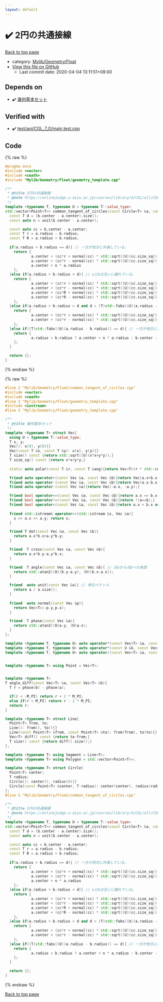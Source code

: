 ```yaml
---
layout: default
---
```


<!-- mathjax config similar to math.stackexchange -->
<script type="text/javascript" async
  src="https://cdnjs.cloudflare.com/ajax/libs/mathjax/2.7.5/MathJax.js?config=TeX-MML-AM_CHTML">
</script>
<script type="text/x-mathjax-config">
  MathJax.Hub.Config({
    TeX: { equationNumbers: { autoNumber: "AMS" }},
    tex2jax: {
      inlineMath: [ ['$','$'] ],
      processEscapes: true
    },
    "HTML-CSS": { matchFontHeight: false },
    displayAlign: "left",
    displayIndent: "2em"
  });
</script>

<script type="text/javascript" src="https://cdnjs.cloudflare.com/ajax/libs/jquery/3.4.1/jquery.min.js"></script>
<script src="https://cdn.jsdelivr.net/npm/jquery-balloon-js@1.1.2/jquery.balloon.min.js" integrity="sha256-ZEYs9VrgAeNuPvs15E39OsyOJaIkXEEt10fzxJ20+2I=" crossorigin="anonymous"></script>
<script type="text/javascript" src="../../../../assets/js/copy-button.js"></script>
<link rel="stylesheet" href="../../../../assets/css/copy-button.css" />


# :heavy_check_mark: 2円の共通接線

<a href="../../../../index.html">Back to top page</a>

* category: <a href="../../../../index.html#090220fbd726178f7b9d402d3ae3f683">Mylib/Geometry/Float</a>
* <a href="{{ site.github.repository_url }}/blob/master/Mylib/Geometry/Float/common_tangent_of_circles.cpp">View this file on GitHub</a>
    - Last commit date: 2020-04-04 13:11:51+09:00




## Depends on

* :heavy_check_mark: <a href="geometry_template.cpp.html">幾何基本セット</a>


## Verified with

* :heavy_check_mark: <a href="../../../../verify/test/aoj/CGL_7_G/main.test.cpp.html">test/aoj/CGL_7_G/main.test.cpp</a>


## Code

<a id="unbundled"></a>
{% raw %}
```cpp
#pragma once
#include <vector>
#include <cmath>
#include "Mylib/Geometry/Float/geometry_template.cpp"

/**
 * @title 2円の共通接線
 * @note https://onlinejudge.u-aizu.ac.jp/courses/library/4/CGL/all/CGL_7_G
 */
template <typename T, typename U = typename T::value_type>
std::vector<Point<T>> common_tangent_of_circles(const Circle<T> &a, const Circle<T> &b){
  const T d = (b.center - a.center).size();
  const auto n = unit(b.center - a.center);

  const auto cc = b.center - a.center;
  const T r = a.radius - b.radius;
  const T R = a.radius + b.radius;
  
  if(a.radius + b.radius == d){ // 一方が他方に外接している。
    return {
            a.center + (cc*r + normal(cc) * std::sqrt((U)(cc.size_sq()-r*r))) * a.radius / cc.size_sq(),
            a.center + (cc*r - normal(cc) * std::sqrt((U)(cc.size_sq()-r*r))) * a.radius / cc.size_sq(),
            a.center + n * a.radius
    };
  }else if(a.radius + b.radius < d){ // aとbは互いに離れている。
    return {
            a.center + (cc*r + normal(cc) * std::sqrt((U)(cc.size_sq()-r*r))) * a.radius / cc.size_sq(),
            a.center + (cc*r - normal(cc) * std::sqrt((U)(cc.size_sq()-r*r))) * a.radius / cc.size_sq(),
            a.center + (cc*R + normal(cc) * std::sqrt((U)(cc.size_sq()-R*R))) * a.radius / cc.size_sq(),
            a.center + (cc*R - normal(cc) * std::sqrt((U)(cc.size_sq()-R*R))) * a.radius / cc.size_sq()	    
    };
  }else if(a.radius + b.radius > d and d > (T)std::fabs((U)(a.radius - b.radius))){ // aとbは二点で交差している。
    return {
            a.center + (cc*r + normal(cc) * std::sqrt((U)(cc.size_sq()-r*r))) * a.radius / cc.size_sq(),
            a.center + (cc*r - normal(cc) * std::sqrt((U)(cc.size_sq()-r*r))) * a.radius / cc.size_sq()	    
    };
  }else if((T)std::fabs((U)(a.radius - b.radius)) == d){ // 一方が他方に内接している。
    return {
            a.radius > b.radius ? a.center + n * a.radius : b.center - n * b.radius
    };
  }

  return {};
}

```
{% endraw %}

<a id="bundled"></a>
{% raw %}
```cpp
#line 2 "Mylib/Geometry/Float/common_tangent_of_circles.cpp"
#include <vector>
#include <cmath>
#line 2 "Mylib/Geometry/Float/geometry_template.cpp"
#include <iostream>
#line 5 "Mylib/Geometry/Float/geometry_template.cpp"

/**
 * @title 幾何基本セット
 */
template <typename T> struct Vec{
  using U = typename T::value_type;
  T x, y;
  Vec(): x(0), y(0){}
  Vec(const T &x, const T &y): x(x), y(y){}
  T size() const {return std::sqrt((U)(x*x+y*y));}
  T size_sq() const {return x*x+y*y;}
  
  static auto polar(const T &r, const T &ang){return Vec<T>(r * std::cos((U)ang), r * std::sin((U)ang));}

  friend auto operator+(const Vec &a, const Vec &b){return Vec(a.x+b.x, a.y+b.y);}
  friend auto operator-(const Vec &a, const Vec &b){return Vec(a.x-b.x, a.y-b.y);}
  friend auto operator-(const Vec &a){return Vec(-a.x, -a.y);}

  friend bool operator==(const Vec &a, const Vec &b){return a.x == b.x and a.y == b.y;}
  friend bool operator!=(const Vec &a, const Vec &b){return !(a==b);}
  friend bool operator<(const Vec &a, const Vec &b){return a.x < b.x or (a.x == b.x and a.y < b.y);}
  
  friend std::istream& operator>>(std::istream &s, Vec &a){
    s >> a.x >> a.y; return s;
  }

  friend T dot(const Vec &a, const Vec &b){
    return a.x*b.x+a.y*b.y;
  }

  friend  T cross(const Vec &a, const Vec &b){
    return a.x*b.y-a.y*b.x;
  }

  friend  T angle(const Vec &a, const Vec &b){ // 点aから点bへの角度
    return std::atan2((U)(b.y-a.y), (U)(b.x-a.x));
  }

  friend  auto unit(const Vec &a){ // 単位ベクトル
    return a / a.size();
  }
  
  friend  auto normal(const Vec &p){
    return Vec<T>(-p.y,p.x);
  }

  friend  T phase(const Vec &a){
    return std::atan2((U)a.y, (U)a.x);
  }
};

template <typename T, typename U> auto operator*(const Vec<T> &a, const U &k){return Vec<T>(a.x*k, a.y*k);}
template <typename T, typename U> auto operator*(const U &k, const Vec<T> &a){return Vec<T>(a.x*k, a.y*k);}
template <typename T, typename U> auto operator/(const Vec<T> &a, const U &k){return Vec<T>(a.x/k, a.y/k);}


template <typename T> using Point = Vec<T>;


template <typename T>
T angle_diff(const Vec<T> &a, const Vec<T> &b){
  T r = phase(b) - phase(a);

  if(r < -M_PI) return r + 2 * M_PI;
  else if(r > M_PI) return r - 2 * M_PI;
  return r;
}

template <typename T> struct Line{
  Point<T> from, to;
  Line(): from(), to(){}
  Line(const Point<T> &from, const Point<T> &to): from(from), to(to){}
  Vec<T> diff() const {return to-from;}
  T size() const {return diff().size();}
};

template <typename T> using Segment = Line<T>;
template <typename T> using Polygon = std::vector<Point<T>>;

template <typename T> struct Circle{
  Point<T> center;
  T radius;
  Circle(): center(), radius(0){}
  Circle(const Point<T> &center, T radius): center(center), radius(radius){}
};
#line 5 "Mylib/Geometry/Float/common_tangent_of_circles.cpp"

/**
 * @title 2円の共通接線
 * @note https://onlinejudge.u-aizu.ac.jp/courses/library/4/CGL/all/CGL_7_G
 */
template <typename T, typename U = typename T::value_type>
std::vector<Point<T>> common_tangent_of_circles(const Circle<T> &a, const Circle<T> &b){
  const T d = (b.center - a.center).size();
  const auto n = unit(b.center - a.center);

  const auto cc = b.center - a.center;
  const T r = a.radius - b.radius;
  const T R = a.radius + b.radius;
  
  if(a.radius + b.radius == d){ // 一方が他方に外接している。
    return {
            a.center + (cc*r + normal(cc) * std::sqrt((U)(cc.size_sq()-r*r))) * a.radius / cc.size_sq(),
            a.center + (cc*r - normal(cc) * std::sqrt((U)(cc.size_sq()-r*r))) * a.radius / cc.size_sq(),
            a.center + n * a.radius
    };
  }else if(a.radius + b.radius < d){ // aとbは互いに離れている。
    return {
            a.center + (cc*r + normal(cc) * std::sqrt((U)(cc.size_sq()-r*r))) * a.radius / cc.size_sq(),
            a.center + (cc*r - normal(cc) * std::sqrt((U)(cc.size_sq()-r*r))) * a.radius / cc.size_sq(),
            a.center + (cc*R + normal(cc) * std::sqrt((U)(cc.size_sq()-R*R))) * a.radius / cc.size_sq(),
            a.center + (cc*R - normal(cc) * std::sqrt((U)(cc.size_sq()-R*R))) * a.radius / cc.size_sq()	    
    };
  }else if(a.radius + b.radius > d and d > (T)std::fabs((U)(a.radius - b.radius))){ // aとbは二点で交差している。
    return {
            a.center + (cc*r + normal(cc) * std::sqrt((U)(cc.size_sq()-r*r))) * a.radius / cc.size_sq(),
            a.center + (cc*r - normal(cc) * std::sqrt((U)(cc.size_sq()-r*r))) * a.radius / cc.size_sq()	    
    };
  }else if((T)std::fabs((U)(a.radius - b.radius)) == d){ // 一方が他方に内接している。
    return {
            a.radius > b.radius ? a.center + n * a.radius : b.center - n * b.radius
    };
  }

  return {};
}

```
{% endraw %}

<a href="../../../../index.html">Back to top page</a>

